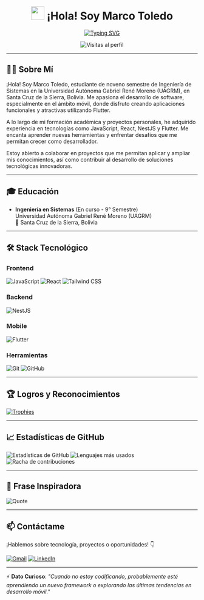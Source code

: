 <div align="center">
  <h1>
    <img src="https://emojis.slackmojis.com/emojis/images/1643514691/5917/hi.gif?1643514691" width="35px">
    ¡Hola! Soy Marco Toledo
  </h1>

  [![Typing SVG](https://readme-typing-svg.herokuapp.com?font=Fira+Code&size=24&pause=1000&color=F70000&center=true&vCenter=true&width=435&lines=Desarrollador+FullStack;Apasionado+por+el+Desarrollo+Móvil;Estudiante+de+Ingeniería+de+Sistemas)](https://git.io/typing-svg)

  ![Visitas al perfil](https://komarev.com/ghpvc/?username=marquito020&label=Visitas&color=blue&style=flat-square)
</div>

---

## 👨‍💻 Sobre Mí

¡Hola! Soy Marco Toledo, estudiante de noveno semestre de Ingeniería de Sistemas en la Universidad Autónoma Gabriel René Moreno (UAGRM), en Santa Cruz de la Sierra, Bolivia. Me apasiona el desarrollo de software, especialmente en el ámbito móvil, donde disfruto creando aplicaciones funcionales y atractivas utilizando Flutter.

A lo largo de mi formación académica y proyectos personales, he adquirido experiencia en tecnologías como JavaScript, React, NestJS y Flutter. Me encanta aprender nuevas herramientas y enfrentar desafíos que me permitan crecer como desarrollador.

Estoy abierto a colaborar en proyectos que me permitan aplicar y ampliar mis conocimientos, así como contribuir al desarrollo de soluciones tecnológicas innovadoras.

---

## 🎓 Educación

- **Ingeniería en Sistemas** (En curso - 9° Semestre)  
  Universidad Autónoma Gabriel René Moreno (UAGRM)  
  📍 Santa Cruz de la Sierra, Bolivia

---

## 🛠️ Stack Tecnológico

### Frontend
![JavaScript](https://img.shields.io/badge/JavaScript-F7DF1E?style=for-the-badge&logo=javascript&logoColor=black)
![React](https://img.shields.io/badge/React-61DAFB?style=for-the-badge&logo=react&logoColor=black)
![Tailwind CSS](https://img.shields.io/badge/Tailwind_CSS-06B6D4?style=for-the-badge&logo=tailwind-css&logoColor=white)

### Backend
![NestJS](https://img.shields.io/badge/NestJS-E0234E?style=for-the-badge&logo=nestjs&logoColor=white)

### Mobile
![Flutter](https://img.shields.io/badge/Flutter-02569B?style=for-the-badge&logo=flutter&logoColor=white)

### Herramientas
![Git](https://img.shields.io/badge/Git-F05032?style=for-the-badge&logo=git&logoColor=white)
![GitHub](https://img.shields.io/badge/GitHub-181717?style=for-the-badge&logo=github&logoColor=white)

---

## 🏆 Logros y Reconocimientos

[![Trophies](https://github-profile-trophy.vercel.app/?username=marquito020&theme=onedark&no-bg=true&no-frame=true&margin-w=15)](https://github.com/ryo-ma/github-profile-trophy)

---

## 📈 Estadísticas de GitHub

![Estadísticas de GitHub](https://github-readme-stats.vercel.app/api?username=marquito020&show_icons=true&theme=radical)
![Lenguajes más usados](https://github-readme-stats.vercel.app/api/top-langs/?username=marquito020&layout=compact&theme=radical)
![Racha de contribuciones](https://streak-stats.demolab.com?user=marquito020&theme=radical&date_format=j%20M%5B%20Y%5D)

---

## 📖 Frase Inspiradora

![Quote](https://quotes-github-readme.vercel.app/api?type=horizontal&theme=radical)

---

## 📫 Contáctame

¡Hablemos sobre tecnología, proyectos o oportunidades! 👇

[![Gmail](https://img.shields.io/badge/Gmail-D14836?style=for-the-badge&logo=gmail&logoColor=white)](mailto:marcodaviddtc@gmail.com)
[![LinkedIn](https://img.shields.io/badge/LinkedIn-0077B5?style=for-the-badge&logo=linkedin&logoColor=white)](https://www.linkedin.com/in/marco-david-toledo-canna-813bb2165/)

---

⚡ **Dato Curioso**: *"Cuando no estoy codificando, probablemente esté aprendiendo un nuevo framework o explorando las últimas tendencias en desarrollo móvil."*
